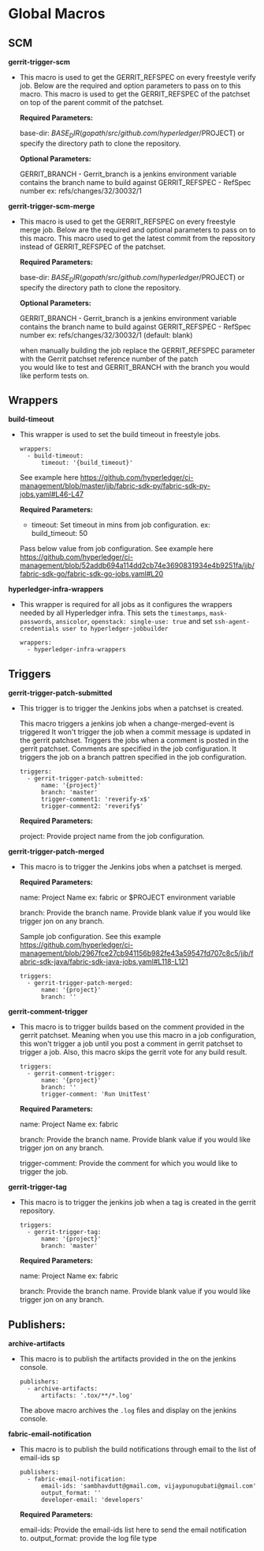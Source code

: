 # Global Macros

## SCM

**gerrit-trigger-scm**

  - This macro is used to get the GERRIT_REFSPEC on every freestyle verify job. Below are the required and option parameters to pass on to this macro. This macro is used to get the GERRIT_REFSPEC of the patchset on top of the parent commit of the patchset.
  
     **Required Parameters:**
     
     base-dir: $BASE_DIR (gopath/src/github.com/hyperledger/$PROJECT) or specify the directory path to clone the repository.
     
     **Optional Parameters:**
     
     GERRIT_BRANCH - Gerrit_branch is a jenkins environment variable contains the branch name to build against
     GERRIT_REFSPEC - RefSpec number ex: refs/changes/32/30032/1
     
 **gerrit-trigger-scm-merge**
 
   - This macro is used to get the GERRIT_REFSPEC on every freestyle merge job. Below are the required and optional parameters to pass on to this macro. This macro used to get the latest commit from the repository instead of GERRIT_REFSPEC of the patchset.
  
     **Required Parameters:**
     
     base-dir: $BASE_DIR (gopath/src/github.com/hyperledger/$PROJECT) or specify the directory path to clone the repository.
     
     **Optional Parameters:**
     
     GERRIT_BRANCH - Gerrit_branch is a jenkins environment variable contains the branch name to build against
     GERRIT_REFSPEC - RefSpec number ex: refs/changes/32/30032/1 (default: blank)
     
     when manually building the job replace the GERRIT_REFSPEC parameter with the Gerrit patchset reference number of the patch         
     you would like to test and GERRIT_BRANCH with the branch you would like perform tests on.
 
 ## Wrappers
 
 **build-timeout**
 
   - This wrapper is used to set the build timeout in freestyle jobs.
     ```
     wrappers:
       - build-timeout:
           timeout: '{build_timeout}'
      ```
     See example here https://github.com/hyperledger/ci-management/blob/master/jjb/fabric-sdk-py/fabric-sdk-py-jobs.yaml#L46-L47
    
     **Required Parameters:**
    
     - timeout: Set timeout in mins from job configuration. ex: build_timeout: 50
       
     Pass below value from job configuration. See example here https://github.com/hyperledger/ci-management/blob/52addb694a114dd2cb74e3690831934e4b9251fa/jjb/fabric-sdk-go/fabric-sdk-go-jobs.yaml#L20
   
 **hyperledger-infra-wrappers**
 
   - This wrapper is required for all jobs as it configures the wrappers needed by all Hyperledger infra. This sets the `timestamps`, `mask-passwords`, `ansicolor`, `openstack: single-use: true` and set `ssh-agent-credentials user to hyperledger-jobbuilder`
   
      ```
      wrappers:
        - hyperledger-infra-wrappers
      ```
      
## Triggers
      
 **gerrit-trigger-patch-submitted**
 
   - This trigger is to trigger the Jenkins jobs when a patchset is created.
   
      This macro triggers a jenkins job when a change-merged-event is triggered
      It won't trigger the job when a commit message is updated in the gerrit patchset.
      Triggers the jobs when a comment is posted in the gerrit patchset. Comments are specified in the job configuration.
      It triggers the job on a branch pattren specified in the job configuration.
      
      ```
      triggers:
        - gerrit-trigger-patch-submitted:
            name: '{project}'
            branch: 'master'
            trigger-comment1: 'reverify-x$'
            trigger-comment2: 'reverify$'
       ```
       
       **Required Parameters:**
       
       project: Provide project name from the job configuration.
       
 **gerrit-trigger-patch-merged**
 
   - This macro is to trigger the Jenkins jobs when a patchset is merged.
       
       **Required Parameters:**
       
       name: Project Name ex: fabric or $PROJECT environment variable
       
       branch: Provide the branch name. Provide blank value if you would like trigger jon on any branch.
       
       Sample job configuration. See this example https://github.com/hyperledger/ci-management/blob/2967fce27cb941156b982fe43a59547fd707c8c5/jjb/fabric-sdk-java/fabric-sdk-java-jobs.yaml#L118-L121
       ```
       triggers:
         - gerrit-trigger-patch-merged:
             name: '{project}'
             branch: ''
       
 **gerrit-comment-trigger**
 
   - This macro is to trigger builds based on the comment provided in the gerrit patchset. Meaning when you use this macro in a job configuration, this won't trigger a job until you post a comment in gerrit patchset to trigger a job. Also, this macro skips the gerrit vote for any build result.
   
         triggers:
           - gerrit-comment-trigger:
               name: '{project}'
               branch: ''
               trigger-comment: 'Run UnitTest'
               
      **Required Parameters:**
      
      name: Project Name ex: fabric
      
      branch: Provide the branch name. Provide blank value if you would like trigger jon on any branch.
      
      trigger-comment: Provide the comment for which you would like to trigger the job.

**gerrit-trigger-tag**

  - This macro is to trigger the jenkins job when a tag is created in the gerrit repository.
  
        triggers:
          - gerrit-trigger-tag:
              name: '{project}'
              branch: 'master'
              
    **Required Parameters:**
      
      name: Project Name ex: fabric
      
      branch: Provide the branch name. Provide blank value if you would like trigger jon on any branch.
      
## Publishers:

**archive-artifacts**
 
  - This macro is to publish the artifacts provided in the <artifacts> on the jenkins console.
  
        publishers:
          - archive-artifacts:
              artifacts: '.tox/**/*.log'
              
    The above macro archives the `.log` files and display on the jenkins console.
     
**fabric-email-notification**
  
  -  This macro is to publish the build notifications through email to the list of email-ids sp
  
         publishers:
           - fabric-email-notification:
               email-ids: 'sambhavdutt@gmail.com, vijaypunugubati@gmail.com'
               output_format: ''
               developer-email: 'developers'
               
     **Required Parameters:**
      
      email-ids: Provide the email-ids list here to send the email notification to.
      output_format: provide the log file type
      
